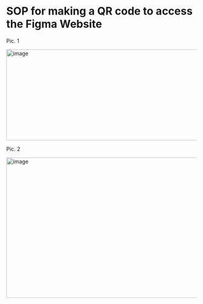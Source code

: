 # SOP for making a QR code to access the Figma Website

Pic. 1  

 <img width="551" height="240" alt="image" src="https://github.com/user-attachments/assets/520d1331-9954-42f5-83e9-52688f4589cc" />

Pic. 2  

 <img width="543" height="370" alt="image" src="https://github.com/user-attachments/assets/e494f0c1-cd82-4b37-b10b-85fa12f4b90c" />
